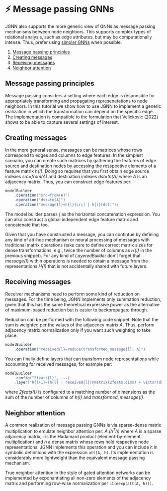# :zap: Message passing GNNs
JGNN also supports the more generic view of GNNs as message passing mechanisms
between node neighbors. This supports complex types of relational analysis,
such as edge attributes, but may be computationally intense. Thus, prefer
using [simpler GNNs](GNN.md) when possible.

1. [Message passing principles](#message-passing-principles)
2. [Creating messages](#creating-messages)
3. [Receiving messages](#receiving-messages)
4. [Neighbor attention](#neighbor-attention)

## Message passing principles
Message passing considers a setting where each edge is responsible for appropriately
transforming and propagating represenetations to node neighbors. In this tutorial
we show how to use JGNN to implement a generic realization in which the transformation
can depend on the specific edge. The implementation is compatible to the formulation that 
[Velickovic (2022)](https://arxiv.org/pdf/2202.11097.pdf) shows to be able to capture
several settings of interest.

## Creating messages
In the more general sense, messages can be matrices whose rows correspond to edges
and columns to edge features. In the simplest scenario, you can create such matrices
by gathering the features of edge source and destination nodes by accessing 
the resspective elements of a feature matrix *h{l}*. Doing so requires that you 
first obtain edge source indexes *src=from(A)* and destination indexes *dst=to(A)* 
where *A* is an adjacency matrix. Thus, you can construct edge features per:

```java
modelBuilder
	.operation("src=from(A)")
	.operation("dst=to(A)")
	.operation("message{l}=h{l}[src] | h{l}[dst]");
```

The model builder parses *|* as the horizontal concatenation expression. You can 
also construct a global independent edge feature matrix and concatenate that
too.

Given that you have constructed a message, you can contintue by defining any kind
of ad-hoc mechanism or neural processing of messages with traditional matrix
operations (take care to define correct matrix sizes for dense transformations, e.g.,
twice the number of columns as *H{l}* in the previous snippet).
For any kind of *LayeredBuilder* don't forget that *message{l}* within
operations is needed to obtain a message from the representations *H{l}* 
that is not accidentally shared with future layers.

## Receiving messages
Receiver mechanisms need to perform some kind of reduction on messages.
For the time being, JGNN implements only summation reduction,
given that this has the same theoretical expressive power as the alternative
of maximum-based reduction but is easier to backpropagate through. 

Reduction can be performed with the following code snippet. Note that
the sum is weighted per the values of the adjacency matrix *A*. Thus,
perform adjacency matrix normalization only if you want such weighting
to take place.

```java
modelBuilder
	.operation("received{l}=reduce(transformed_message{l}, A)")
```

You can finally define layers that can transform node representations 
while accounting for received messages, for example per:
```java
modelBuilder
	.config("2feats{l}", ...)
	.layer("h{l+1}=(h{l} | received{l})@matrix(2feats,dims) + vector(dims)")
```

where *2feats{l}* is configured to a matching number of dimensions as the sum 
of the number of columns of *h{l}* and *transformed_message{l}*.

## Neighbor attention
A common realization of message passing GNNs is via sparse-dense matrix multiplication
to emulate neighbor attention per: *A.(h<sup>T</sup>h)* where *A* is a sparse
adjacency matrix, *.* is the Hadamard product (element-by-element multiplication)
and *h* a dense matrix whose rows hold respective node representations. 
JGNN implements this operation and you can include it in symbolic definitions with the
expression `att(A, h)`. Its implementation is considerably more lightweight
than the equivalent message passing mechanism.

True neighbor attention in the style of gated attention networks can be implemented
by exponantiating all non-zero elements of the adjacency matrix and performing row-wise
normalization per `L1(nexp(att(A, h)))`.
